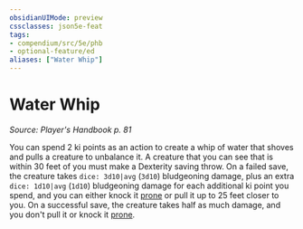 ```yaml
---
obsidianUIMode: preview
cssclasses: json5e-feat
tags:
- compendium/src/5e/phb
- optional-feature/ed
aliases: ["Water Whip"]
---
```

# Water Whip
*Source: Player's Handbook p. 81*  

You can spend 2 ki points as an action to create a whip of water that shoves and pulls a creature to unbalance it. A creature that you can see that is within 30 feet of you must make a Dexterity saving throw. On a failed save, the creature takes `dice: 3d10|avg` (`3d10`) bludgeoning damage, plus an extra `dice: 1d10|avg` (`1d10`) bludgeoning damage for each additional ki point you spend, and you can either knock it [prone](4-Resources/Compendium/rules/conditions.md#prone) or pull it up to 25 feet closer to you. On a successful save, the creature takes half as much damage, and you don't pull it or knock it [prone](4-Resources/Compendium/rules/conditions.md#prone).